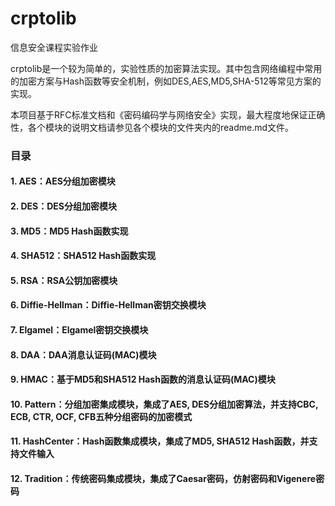 # crptolib
信息安全课程实验作业

crptolib是一个较为简单的，实验性质的加密算法实现。其中包含网络编程中常用的加密方案与Hash函数等安全机制，例如DES,AES,MD5,SHA-512等常见方案的实现。

本项目基于RFC标准文档和《密码编码学与网络安全》实现，最大程度地保证正确性，各个模块的说明文档请参见各个模块的文件夹内的readme.md文件。

### 目录
#### 1. AES：AES分组加密模块
#### 2. DES：DES分组加密模块
#### 3. MD5：MD5 Hash函数实现
#### 4. SHA512：SHA512 Hash函数实现
#### 5. RSA：RSA公钥加密模块
#### 6. Diffie-Hellman：Diffie-Hellman密钥交换模块
#### 7. Elgamel：Elgamel密钥交换模块
#### 8. DAA：DAA消息认证码(MAC)模块 
#### 9. HMAC：基于MD5和SHA512 Hash函数的消息认证码(MAC)模块
#### 10. Pattern：分组加密集成模块，集成了AES, DES分组加密算法，并支持CBC, ECB, CTR, OCF, CFB五种分组密码的加密模式
#### 11. HashCenter：Hash函数集成模块，集成了MD5, SHA512 Hash函数，并支持文件输入
#### 12. Tradition：传统密码集成模块，集成了Caesar密码，仿射密码和Vigenere密码

